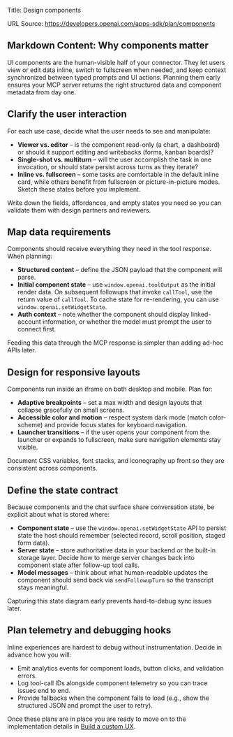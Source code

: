 Title: Design components

URL Source: https://developers.openai.com/apps-sdk/plan/components

Markdown Content:
Why components matter
---------------------

UI components are the human-visible half of your connector. They let users view or edit data inline, switch to fullscreen when needed, and keep context synchronized between typed prompts and UI actions. Planning them early ensures your MCP server returns the right structured data and component metadata from day one.

Clarify the user interaction
----------------------------

For each use case, decide what the user needs to see and manipulate:

*   **Viewer vs. editor** – is the component read-only (a chart, a dashboard) or should it support editing and writebacks (forms, kanban boards)?
*   **Single-shot vs. multiturn** – will the user accomplish the task in one invocation, or should state persist across turns as they iterate?
*   **Inline vs. fullscreen** – some tasks are comfortable in the default inline card, while others benefit from fullscreen or picture-in-picture modes. Sketch these states before you implement.

Write down the fields, affordances, and empty states you need so you can validate them with design partners and reviewers.

Map data requirements
---------------------

Components should receive everything they need in the tool response. When planning:

*   **Structured content** – define the JSON payload that the component will parse.
*   **Initial component state** – use `window.openai.toolOutput` as the initial render data. On subsequent followups that invoke `callTool`, use the return value of `callTool`. To cache state for re-rendering, you can use `window.openai.setWidgetState`.
*   **Auth context** – note whether the component should display linked-account information, or whether the model must prompt the user to connect first.

Feeding this data through the MCP response is simpler than adding ad-hoc APIs later.

Design for responsive layouts
-----------------------------

Components run inside an iframe on both desktop and mobile. Plan for:

*   **Adaptive breakpoints** – set a max width and design layouts that collapse gracefully on small screens.
*   **Accessible color and motion** – respect system dark mode (match color-scheme) and provide focus states for keyboard navigation.
*   **Launcher transitions** – if the user opens your component from the launcher or expands to fullscreen, make sure navigation elements stay visible.

Document CSS variables, font stacks, and iconography up front so they are consistent across components.

Define the state contract
-------------------------

Because components and the chat surface share conversation state, be explicit about what is stored where:

*   **Component state** – use the `window.openai.setWidgetState` API to persist state the host should remember (selected record, scroll position, staged form data).
*   **Server state** – store authoritative data in your backend or the built-in storage layer. Decide how to merge server changes back into component state after follow-up tool calls.
*   **Model messages** – think about what human-readable updates the component should send back via `sendFollowupTurn` so the transcript stays meaningful.

Capturing this state diagram early prevents hard-to-debug sync issues later.

Plan telemetry and debugging hooks
----------------------------------

Inline experiences are hardest to debug without instrumentation. Decide in advance how you will:

*   Emit analytics events for component loads, button clicks, and validation errors.
*   Log tool-call IDs alongside component telemetry so you can trace issues end to end.
*   Provide fallbacks when the component fails to load (e.g., show the structured JSON and prompt the user to retry).

Once these plans are in place you are ready to move on to the implementation details in [Build a custom UX](https://developers.openai.com/apps-sdk/build/custom-ux).
